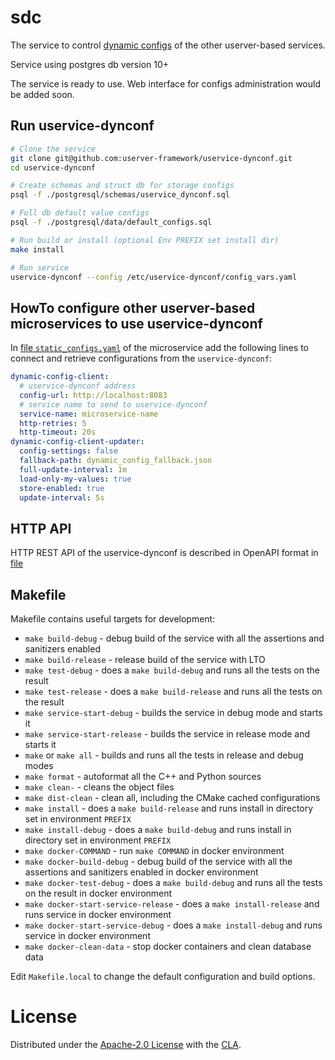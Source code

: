 # sdc

The service to control [dynamic configs](https://userver-framework.github.io/dd/d2c/md_en_schemas_dynamic_configs.html) of the other userver-based services.

Service using postgres db version 10+

The service is ready to use. Web interface for configs administration would be added soon.

## Run uservice-dynconf

```sh
# Clone the service
git clone git@github.com:userver-framework/uservice-dynconf.git
cd uservice-dynconf

# Create schemas and struct db for storage configs
psql -f ./postgresql/schemas/uservice_dynconf.sql

# Full db default value configs
psql -f ./postgresql/data/default_configs.sql

# Run build or install (optional Env PREFIX set install dir)
make install

# Run service
uservice-dynconf --config /etc/uservice-dynconf/config_vars.yaml
```

## HowTo configure other userver-based microservices to use uservice-dynconf

In [file `static_configs.yaml`](https://github.com/userver-framework/service_template/blob/develop/configs/static_config.yaml.in#L22) of the microservice add the following lines to connect and retrieve configurations from the `uservice-dynconf`:

```yaml
dynamic-config-client:
  # uservice-dynconf address
  config-url: http://localhost:8083
  # service name to send to uservice-dynconf
  service-name: microservice-name
  http-retries: 5
  http-timeout: 20s
dynamic-config-client-updater:
  config-settings: false
  fallback-path: dynamic_config_fallback.json
  full-update-interval: 1m
  load-only-my-values: true
  store-enabled: true
  update-interval: 5s
```

## HTTP API

HTTP REST API of the uservice-dynconf is described in OpenAPI format in [file](https://github.com/userver-framework/uservice-dynconf/blob/develop/docs/api/api.yaml)

## Makefile

Makefile contains useful targets for development:

- `make build-debug` - debug build of the service with all the assertions and sanitizers enabled
- `make build-release` - release build of the service with LTO
- `make test-debug` - does a `make build-debug` and runs all the tests on the result
- `make test-release` - does a `make build-release` and runs all the tests on the result
- `make service-start-debug` - builds the service in debug mode and starts it
- `make service-start-release` - builds the service in release mode and starts it
- `make` or `make all` - builds and runs all the tests in release and debug modes
- `make format` - autoformat all the C++ and Python sources
- `make clean-` - cleans the object files
- `make dist-clean` - clean all, including the CMake cached configurations
- `make install` - does a `make build-release` and runs install in directory set in environment `PREFIX`
- `make install-debug` - does a `make build-debug` and runs install in directory set in environment `PREFIX`
- `make docker-COMMAND` - run `make COMMAND` in docker environment
- `make docker-build-debug` - debug build of the service with all the assertions and sanitizers enabled in docker environment
- `make docker-test-debug` - does a `make build-debug` and runs all the tests on the result in docker environment
- `make docker-start-service-release` - does a `make install-release` and runs service in docker environment
- `make docker-start-service-debug` - does a `make install-debug` and runs service in docker environment
- `make docker-clean-data` - stop docker containers and clean database data

Edit `Makefile.local` to change the default configuration and build options.

# License

Distributed under the [Apache-2.0 License](https://github.com/userver-framework/userver-dynconf/blob/develop/LICENSE) with the [CLA](https://github.com/userver-framework/userver-dynconf/blob/develop/CONTRIBUTING.md).

